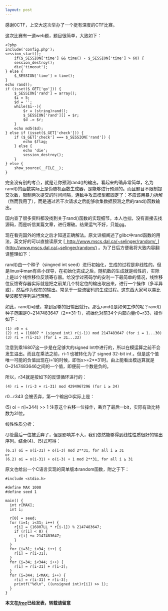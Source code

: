 ```yaml
---
layout: post
---
```

感谢0CTF，上交大这次举办了一个挺有深度的CTF比赛。

这次比赛有一道web题，题目很简单，大致如下：
```
<?php
include('config.php');
session_start();
	if($_SESSION['time'] && time() - $_SESSION['time'] > 60) {
	session_destroy();
	die('timeout');
} else {
	$_SESSION['time'] = time();
}
echo rand();
if (isset($_GET['go'])) {
	$_SESSION['rand'] = array();
	$i = 5;
	$d = '';
	while($i--){
		$r = (string)rand();
		$_SESSION['rand'][] = $r;
		$d .= $r;
	}
	echo md5($d);
} else if (isset($_GET['check'])) {
	if ($_GET['check'] === $_SESSION['rand']) {
		echo $flag;
	} else {
		echo 'die';
		session_destroy();
	}
} else {
	show_source(__FILE__);
}
```
完全没有别的考点，就是让你预测rand()的输出。看起来的确非常简单，名为rand()的函数实际上是伪随机函数生成器，是能够进行预测的。而且题目不限制提交次数，限制两次提交的时间间隔，连敌手攻击模型都固定了：不应该用暴力拆解（然而我用了），而是通过若干次请求之后能够收集数据预测之后的rand()函数输出。

国内查了很多资料都没找到关于rand()函数的实现细节。本人也拙，没有直接去找源码，而是听信某篇文章，进行爆破。结果运气不好，只能gg。

现在看完国外的博文之后才知道正确解法。原文详细阐述了glibc中rand函数的用法，英文好的可以直接读原文 [_http://www.mscs.dal.ca/~selinger/random/_](http://www.mscs.dal.ca/~selinger/random/) 。为了日后方便我将大致内容翻译整理如下：

 rand()由一个种子（singned int seed）进行初始化，生成的过程是非线性的。但是linux中man有些小误导，在初始化完成之后，随机数的生成就是线性的，实际上是以个线性移位反馈寄存器。给没学过密码学的安利一下最简单的情况，线性移位反馈寄存器实际就是把之前某几个特定位的输出取出来，进行一个操作（多半异或），然后作为现在的输出。常见于一些流密码的生成过程。这东西大家可以类比斐波那契序列进行理解。

如此，rand()可破，拿到足够的旧输出就行。那么rand()是如何工作的呢？rand()种子范围是0~2147483647（2**31-1），初始化对前34个内部向量r0~r33，操作如下：

	(1) r0 = s
	(2) ri = (16807 * (signed int) r(i-1)) mod 2147483647 (for i = 1...30)
	(3) ri = r(i-31) (for i = 31...33)
	
注意到乘16807这一步是在足够大的signed Int中进行的，所以在模运算之前不会发生溢出。而且在乘法之前，ri-1 也被转化为了 signed 32-bit int 。但是这个值唯一可能的负值出现在i=1的时候，即当s>=2**31时。由上能看出模运算就是0~2147483646之间的一个值，即便前一个数是负的。

所以，r34就是按如下的反馈循环进行的：

	(4) ri = (ri-3 + ri-31) mod 4294967296 (for i ≥ 34)
r0…r343 会被丢弃，第一个输出Oi实际上是：

(5) oi = r(i+344) >> 1
注意这个右移一位操作，丢弃了最后一bit，实际有效比特数为31位。

线性性质分析：

尽管最后一位被丢弃了，但是影响并不大，我们依然能够得到线性性质很好的输出序列。结合(4)、(5)式可得：

	(6.1) oi = o(i-31) + o(i-3) mod 2**31, for all i ≥ 31
	or  
	(6.2) oi = o(i-31) + o(i-3) + 1 mod 2**31, for all i ≥ 31
原文也给出一个C语言实现的简单版本random函数，附之于下：

	#include <stdio.h>

	#define MAX 1000
	#define seed 1

	main() {
	  int r[MAX];
	  int i;

	  r[0] = seed;
	  for (i=1; i<31; i++) {
		r[i] = (16807LL * r[i-1]) % 2147483647;
		if (r[i] < 0) {
		  r[i] += 2147483647;
		}
	  }
	  for (i=31; i<34; i++) {
		r[i] = r[i-31];
	  }
	  for (i=34; i<344; i++) {
		r[i] = r[i-31] + r[i-3];
	  }
	  for (i=344; i<MAX; i++) {
		r[i] = r[i-31] + r[i-3];
		printf("%d\n", ((unsigned int)r[i]) >> 1);
	  }
	}

<b>本文在[_free_](http://www.freebuf.com/articles/web/99093.html)已经发表，转载请留意